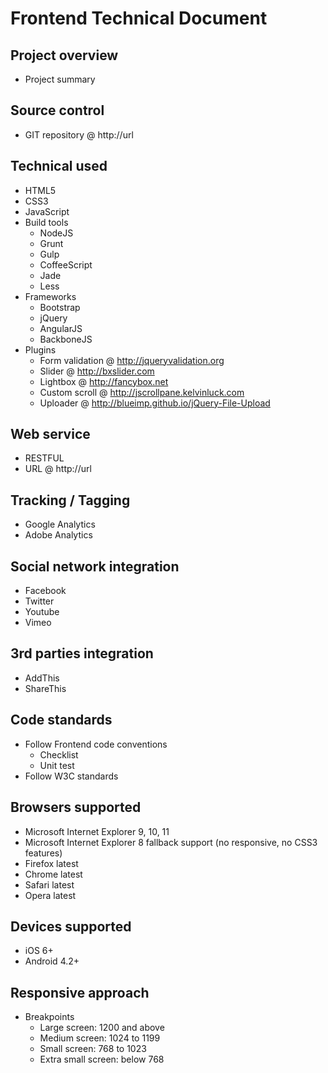 Frontend Technical Document
===========================

## Project overview
  - Project summary

## Source control
  - GIT repository @ http://url

## Technical used
  - HTML5
  - CSS3
  - JavaScript
  - Build tools
    + NodeJS
    + Grunt
    + Gulp
    + CoffeeScript
    + Jade
    + Less
  - Frameworks
    + Bootstrap
    + jQuery
    + AngularJS
    + BackboneJS
  - Plugins
    + Form validation @ http://jqueryvalidation.org
    + Slider @ http://bxslider.com
    + Lightbox @ http://fancybox.net
    + Custom scroll @ http://jscrollpane.kelvinluck.com
    + Uploader @ http://blueimp.github.io/jQuery-File-Upload

## Web service
  - RESTFUL
  - URL @ http://url

## Tracking / Tagging
  - Google Analytics
  - Adobe Analytics

## Social network integration
  - Facebook
  - Twitter
  - Youtube
  - Vimeo

## 3rd parties integration
  - AddThis
  - ShareThis

## Code standards
  - Follow Frontend code conventions
    + Checklist
    + Unit test
  - Follow W3C standards

## Browsers supported
  - Microsoft Internet Explorer 9, 10, 11
  - Microsoft Internet Explorer 8 fallback support (no responsive, no CSS3 features)
  - Firefox latest
  - Chrome latest
  - Safari latest
  - Opera latest

## Devices supported
  - iOS 6+
  - Android 4.2+

## Responsive approach
  - Breakpoints
    + Large screen: 1200 and above
    + Medium screen: 1024 to 1199
    + Small screen: 768 to 1023
    + Extra small screen: below 768
